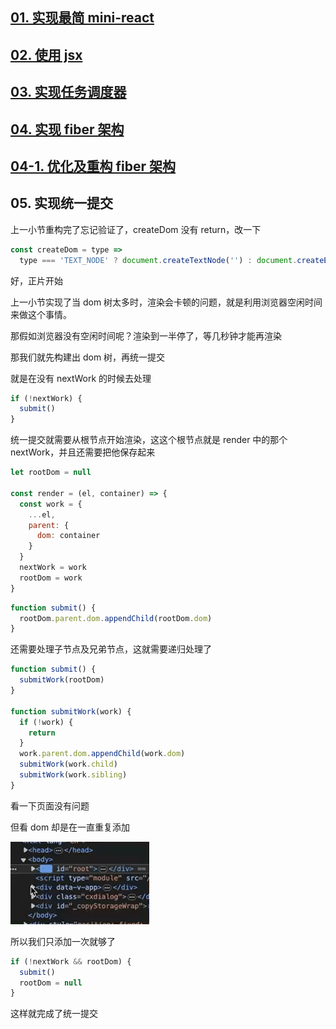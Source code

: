 ## [01. 实现最简 mini-react](https://github.com/HenryTSZ/mini-react/tree/53e888f05c5f33915fdb06bc7dbbd0e2e0c12856)

## [02. 使用 jsx](https://github.com/HenryTSZ/mini-react/tree/827131b7d45d76c822cb6a655778ed91bf5a2de1)

## [03. 实现任务调度器](https://github.com/HenryTSZ/mini-react/tree/a23c36b7b2a6e8e7ad28a2431c2f98e3208ac546)

## [04. 实现 fiber 架构](https://github.com/HenryTSZ/mini-react/tree/2e11170fffd1a3123ed0c3372c1702c50af22711)

## [04-1. 优化及重构 fiber 架构](https://github.com/HenryTSZ/mini-react/tree/c823e669adaada3f82ab0873f6c302abb2c64e6e)

## 05. 实现统一提交

上一小节重构完了忘记验证了，createDom 没有 return，改一下

```js
const createDom = type =>
  type === 'TEXT_NODE' ? document.createTextNode('') : document.createElement(type)
```

好，正片开始

上一小节实现了当 dom 树太多时，渲染会卡顿的问题，就是利用浏览器空闲时间来做这个事情。

那假如浏览器没有空闲时间呢？渲染到一半停了，等几秒钟才能再渲染

那我们就先构建出 dom 树，再统一提交

就是在没有 nextWork 的时候去处理

```js
if (!nextWork) {
  submit()
}
```

统一提交就需要从根节点开始渲染，这这个根节点就是 render 中的那个 nextWork，并且还需要把他保存起来

```js
let rootDom = null

const render = (el, container) => {
  const work = {
    ...el,
    parent: {
      dom: container
    }
  }
  nextWork = work
  rootDom = work
}
```

```js
function submit() {
  rootDom.parent.dom.appendChild(rootDom.dom)
}
```

还需要处理子节点及兄弟节点，这就需要递归处理了

```js
function submit() {
  submitWork(rootDom)
}

function submitWork(work) {
  if (!work) {
    return
  }
  work.parent.dom.appendChild(work.dom)
  submitWork(work.child)
  submitWork(work.sibling)
}
```

看一下页面没有问题

但看 dom 却是在一直重复添加

![](./img/005.gif)

所以我们只添加一次就够了

```js
if (!nextWork && rootDom) {
  submit()
  rootDom = null
}
```

这样就完成了统一提交
